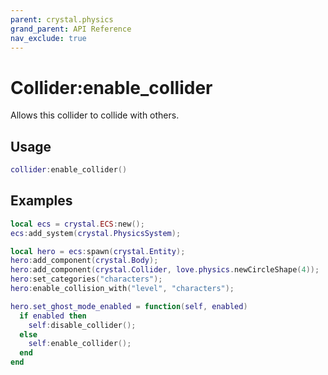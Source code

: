 ```yaml
---
parent: crystal.physics
grand_parent: API Reference
nav_exclude: true
---
```


# Collider:enable_collider

Allows this collider to collide with others.

## Usage

```lua
collider:enable_collider()
```

## Examples

```lua
local ecs = crystal.ECS:new();
ecs:add_system(crystal.PhysicsSystem);

local hero = ecs:spawn(crystal.Entity);
hero:add_component(crystal.Body);
hero:add_component(crystal.Collider, love.physics.newCircleShape(4));
hero:set_categories("characters");
hero:enable_collision_with("level", "characters");

hero.set_ghost_mode_enabled = function(self, enabled)
  if enabled then
    self:disable_collider();
  else
    self:enable_collider();
  end
end
```
